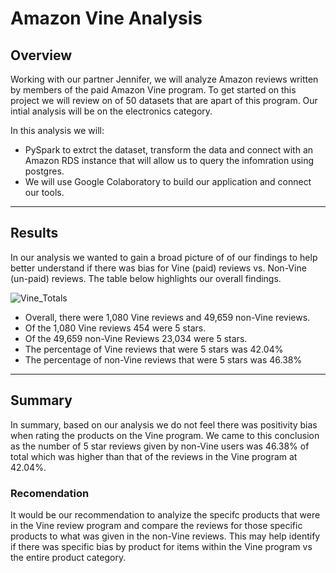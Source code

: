 # Amazon Vine Analysis

## Overview

Working with our partner Jennifer, we will analyze Amazon reviews written by members of the paid Amazon Vine program. To get started on this project we will review on of 50 datasets that are apart of this program. Our intial analysis will be on the electronics category. 

In this analysis we will: 
 - PySpark to extrct the dataset, transform the data and connect with an Amazon RDS instance that will allow us to query the infomration using postgres. 
 - We will use Google Colaboratory to build our application and connect our tools. 

---


## Results 

In our analysis we wanted to gain a broad picture of of our findings to help better understand if there was bias for Vine (paid) reviews vs. Non-Vine (un-paid) reviews. The table below highlights our overall findings. 

![Vine_Totals](https://user-images.githubusercontent.com/90698381/149670933-8ec969a6-f897-4f9f-ba9a-3870e2d4985b.png)

 - Overall, there were 1,080 Vine reviews and 49,659 non-Vine reviews.
 - Of the 1,080 Vine reviews 454 were 5 stars. 
 - Of the 49,659 non-Vine Reviews 23,034 were 5 stars. 
 - The percentage of Vine reviews that were 5 stars was 42.04%
 - The percentage of non-Vine reviews that were 5 stars was 46.38% 
 
---

## Summary 

In summary, based on our analysis we do not feel there was positivity bias when rating the products on the Vine program. 
We came to this conclusion as the number of 5 star reviews given by non-Vine users was 46.38% of total which was higher than that of the reviews in the Vine program at 42.04%.



### Recomendation 

It would be our recommendation to analyize the specifc products that were in the Vine review program and compare the reviews for those specific products to what was given in the non-Vine reviews.
This may help identify if there was specific bias by product for items within the Vine program vs the entire product category.  
